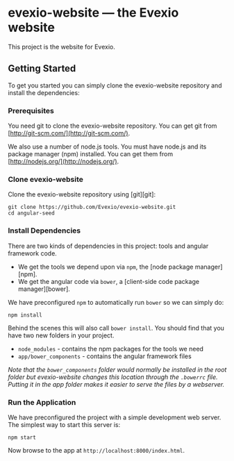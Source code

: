 # evexio-website — the Evexio website

This project is the website for Evexio.


## Getting Started

To get you started you can simply clone the evexio-website repository and install the dependencies:

### Prerequisites

You need git to clone the evexio-website repository. You can get git from
[http://git-scm.com/](http://git-scm.com/).

We also use a number of node.js tools. You must have node.js and
its package manager (npm) installed.  You can get them from [http://nodejs.org/](http://nodejs.org/).

### Clone evexio-website

Clone the evexio-website repository using [git][git]:

```
git clone https://github.com/Evexio/evexio-website.git
cd angular-seed
```

### Install Dependencies

There are two kinds of dependencies in this project: tools and angular framework code.  

* We get the tools we depend upon via `npm`, the [node package manager][npm].
* We get the angular code via `bower`, a [client-side code package manager][bower].

We have preconfigured `npm` to automatically run `bower` so we can simply do:

```
npm install
```

Behind the scenes this will also call `bower install`.  You should find that you have two new
folders in your project.

* `node_modules` - contains the npm packages for the tools we need
* `app/bower_components` - contains the angular framework files

*Note that the `bower_components` folder would normally be installed in the root folder but
evexio-website changes this location through the `.bowerrc` file.  Putting it in the app folder makes
it easier to serve the files by a webserver.*

### Run the Application

We have preconfigured the project with a simple development web server.  The simplest way to start
this server is:

```
npm start
```

Now browse to the app at `http://localhost:8000/index.html`.
